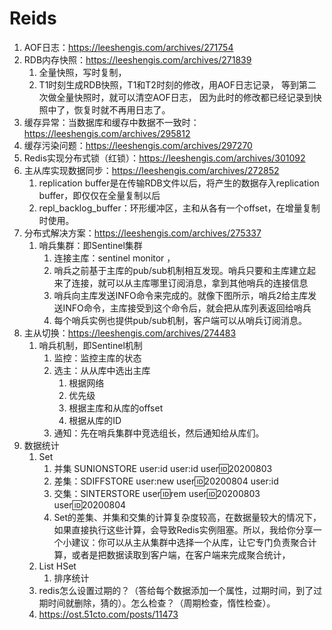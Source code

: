 # Reids
1. AOF日志：https://leeshengis.com/archives/271754
2. RDB内存快照：https://leeshengis.com/archives/271839 
   1. 全量快照，写时复制，
   2. T1时刻生成RDB快照，T1和T2时刻的修改，用AOF日志记录， 等到第二次做全量快照时，就可以清空AOF日志，
        因为此时的修改都已经记录到快照中了，恢复时就不再用日志了。
3. 缓存异常：当数据库和缓存中数据不一致时：https://leeshengis.com/archives/295812
4. 缓存污染问题：https://leeshengis.com/archives/297270
5. Redis实现分布式锁（红锁）：https://leeshengis.com/archives/301092
6. 主从库实现数据同步：https://leeshengis.com/archives/272852
   1. replication buffer是在传输RDB文件以后，将产生的数据存入replication buffer，即仅仅在全量复制以后
   2. repl_backlog_buffer：环形缓冲区，主和从各有一个offset，在增量复制时使用。
7. 分布式解决方案：https://leeshengis.com/archives/275337
   1. 哨兵集群：即Sentinel集群
      1. 连接主库：sentinel monitor <master-name> <ip> <redis-port> <quorum>，
      2. 哨兵之前基于主库的pub/sub机制相互发现。哨兵只要和主库建立起来了连接，就可以从主库哪里订阅消息，拿到其他哨兵的连接信息
      3. 哨兵向主库发送INFO命令来完成的。就像下图所示，哨兵2给主库发送INFO命令，主库接受到这个命令后，就会把从库列表返回给哨兵
      4. 每个哨兵实例也提供pub/sub机制，客户端可以从哨兵订阅消息。
8. 主从切换：https://leeshengis.com/archives/274483
   1. 哨兵机制，即Sentinel机制
      1. 监控：监控主库的状态
      2. 选主：从从库中选出主库
         1. 根据网络
         2. 优先级
         3. 根据主库和从库的offset
         4. 根据从库的ID
      3. 通知：先在哨兵集群中竞选组长，然后通知给从库们。
9. 数据统计
   1. Set
      1. 并集 SUNIONSTORE  user:id  user:id  user:id:20200803 
      2. 差集：SDIFFSTORE  user:new  user:id:20200804 user:id  
      3. 交集：SINTERSTORE user:id:rem user:id:20200803 user:id:20200804
      4. Set的差集、并集和交集的计算复杂度较高，在数据量较大的情况下，如果直接执行这些计算，会导致Redis实例阻塞。所以，我给你分享一个小建议：你可以从主从集群中选择一个从库，让它专门负责聚合计算，或者是把数据读取到客户端，在客户端来完成聚合统计，
   2. List HSet
      1. 排序统计
   3. redis怎么设置过期的？（答给每个数据添加一个属性，过期时间，到了过期时间就删除，猜的）。怎么检查？（周期检查，惰性检查）。
   4. https://ost.51cto.com/posts/11473

